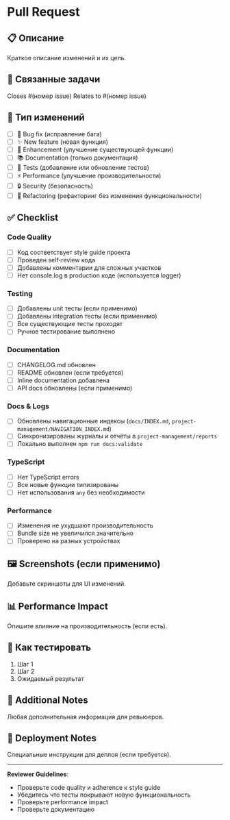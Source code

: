 # Pull Request

## 📋 Описание

Краткое описание изменений и их цель.

## 🎯 Связанные задачи

Closes #(номер issue)
Relates to #(номер issue)

## 📝 Тип изменений

- [ ] 🐛 Bug fix (исправление бага)
- [ ] ✨ New feature (новая функция)
- [ ] 🔧 Enhancement (улучшение существующей функции)
- [ ] 📚 Documentation (только документация)
- [ ] 🧪 Tests (добавление или обновление тестов)
- [ ] ⚡ Performance (улучшение производительности)
- [ ] 🔒 Security (безопасность)
- [ ] 🔨 Refactoring (рефакторинг без изменения функциональности)

## ✅ Checklist

### Code Quality
- [ ] Код соответствует style guide проекта
- [ ] Проведен self-review кода
- [ ] Добавлены комментарии для сложных участков
- [ ] Нет console.log в production коде (используется logger)

### Testing
- [ ] Добавлены unit тесты (если применимо)
- [ ] Добавлены integration тесты (если применимо)
- [ ] Все существующие тесты проходят
- [ ] Ручное тестирование выполнено

### Documentation
- [ ] CHANGELOG.md обновлен
- [ ] README обновлен (если требуется)
- [ ] Inline documentation добавлена
- [ ] API docs обновлены (если применимо)

### Docs & Logs
- [ ] Обновлены навигационные индексы (`docs/INDEX.md`, `project-management/NAVIGATION_INDEX.md`)
- [ ] Синхронизированы журналы и отчёты в `project-management/reports`
- [ ] Локально выполнен `npm run docs:validate`

### TypeScript
- [ ] Нет TypeScript errors
- [ ] Все новые функции типизированы
- [ ] Нет использования `any` без необходимости

### Performance
- [ ] Изменения не ухудшают производительность
- [ ] Bundle size не увеличился значительно
- [ ] Проверено на разных устройствах

## 🖼️ Screenshots (если применимо)

Добавьте скриншоты для UI изменений.

## 📊 Performance Impact

Опишите влияние на производительность (если есть).

## 🧪 Как тестировать

1. Шаг 1
2. Шаг 2
3. Ожидаемый результат

## 🔗 Additional Notes

Любая дополнительная информация для ревьюеров.

## 🚀 Deployment Notes

Специальные инструкции для деплоя (если требуется).

---

**Reviewer Guidelines**:
- Проверьте code quality и adherence к style guide
- Убедитесь что тесты покрывают новую функциональность
- Проверьте performance impact
- Проверьте документацию
